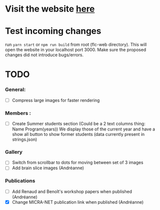 # Visit the website [here](https://flc-lab.com/)

# Test incoming changes

run `yarn start` or `npm run build` from root (flc-web directory). This will open the website in your localhost port 3000. Make sure the proposed changes did not introduce bugs/errors.

# TODO

### General:

- [ ] Compress large images for faster rendering

### Members :

- [ ] Create Summer students section (Could be a 2 text columns thing: Name Program(years)) We display those of the current year and have a show all button to show former students (data currently present in strings.json)

### Gallery

- [ ] Switch from scrollbar to dots for moving between set of 3 images
- [ ] Add brain slice images (Andréanne)

### Publications

- [ ] Add Renaud and Benoît's workshop papers when published (Andréanne)
- [x] Change MICRA-NET publication link when published (Andréanne)
